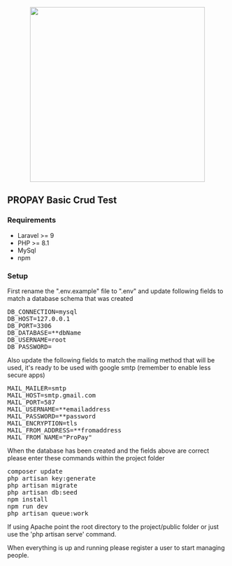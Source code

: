 <p align="center"><a href="https://laravel.com" target="_blank"><img src="https://raw.githubusercontent.com/laravel/art/master/logo-lockup/5%20SVG/2%20CMYK/1%20Full%20Color/laravel-logolockup-cmyk-red.svg" width="400"></a></p>

## PROPAY Basic Crud Test

### Requirements
- Laravel >= 9
- PHP >= 8.1
- MySql
- npm

### Setup
First rename the ".env.example" file to ".env" and update following fields to match a database schema that was created
<pre>
DB_CONNECTION=mysql
DB_HOST=127.0.0.1
DB_PORT=3306
DB_DATABASE=**dbName
DB_USERNAME=root
DB_PASSWORD=
</pre>

Also update the following fields to match the mailing method that will be used, it's ready to be used with google smtp (remember to enable less secure apps)
<pre>
MAIL_MAILER=smtp
MAIL_HOST=smtp.gmail.com
MAIL_PORT=587
MAIL_USERNAME=**emailaddress
MAIL_PASSWORD=**password
MAIL_ENCRYPTION=tls
MAIL_FROM_ADDRESS=**fromaddress
MAIL_FROM_NAME="ProPay"
</pre>

When the database has been created and the fields above are correct please enter these commands within the project folder
<pre>
composer update
php artisan key:generate
php artisan migrate
php artisan db:seed
npm install
npm run dev
php artisan queue:work
</pre>

If using Apache point the root directory to the project/public folder or just use the 'php artisan serve' command.

When everything is up and running please register a user to start managing people.
